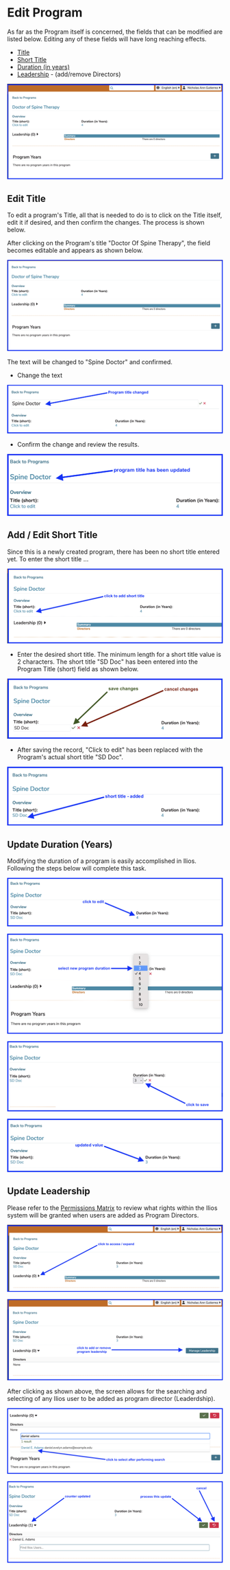# Edit Program

 As far as the Program itself is concerned, the fields that can be modified are listed below. Editing any of these fields will have long reaching effects.

* [Title](https://iliosproject.gitbook.io/ilios-user-guide/programs/edit-program#edit-program-title)
* [Short Title](https://iliosproject.gitbook.io/ilios-user-guide/programs/edit-program#add-edit-short-title)
* [Duration (in years)](https://iliosproject.gitbook.io/ilios-user-guide/programs/edit-program#change-program-duration-years)
* [Leadership](https://iliosproject.gitbook.io/ilios-user-guide/programs/edit-program#program-leadership) - (add/remove Directors)

![Program - high level view](../images/programs/edit_program/program_high_level_view.png)

## Edit Title

To edit a program's Title, all that is needed to do is to click on the Title itself, edit it if desired, and then confirm the changes. The process is shown below.

After clicking on the Program's title "Doctor Of Spine Therapy", the field becomes editable and appears as shown below. 

![Program - in edit mode](../images/programs/edit_program/program_in_edit_mode.png)

The text will be changed to "Spine Doctor" and confirmed.

* Change the text

![Update program name](../images/programs/edit_program/update_program_name.png)

* Confirm the change and review the results.

![Program name - updated](../images/programs/edit_program/program_name_updated.png)

## Add / Edit Short Title

Since this is a newly created program, there has been no short title entered yet. To enter the short title ...

![Click to add](../images/programs/edit_program/click_to_add.png)

* Enter the desired short title. The minimum length for a short title value is 2 characters. The short title "SD Doc" has been entered into the Program Title (short) field as shown below.

![Enter short title](../images/programs/edit_program/enter_short_title.png)

* After saving the record, "Click to edit" has been replaced with the Program's actual short title "SD Doc".

![Short title - added](../images/programs/edit_program/short_title_added.png)

## Update Duration (Years)

Modifying the duration of a program is easily accomplished in Ilios. Following the steps below will complete this task.

![Click to edit duration](../images/programs/edit_program/click_to_edit_duration.png)

![Select new duration](../images/programs/edit_program/select_new_duration.png)

![Confirm new duration](../images/programs/edit_program/confirm_new_duration.png)

![Duration updated](../images/programs/edit_program/duration_updated.png)

## Update Leadership

Please refer to the [Permissions Matrix](https://www.dropbox.com/s/431sdj2bfoi3v1f/Ilios%20New%20Default%20Permissions%20Matrix.pdf?dl=0) to review what rights within the Ilios system will be granted when users are added as Program Directors.

![Expand leadership](../images/programs/edit_program/expand_leadership.png)

![Click to manage](../images/programs/edit_program/click_to_manage_leadership.png)

After clicking as shown above, the screen allows for the searching and selecting of any Ilios user to be added as program director (Leaderdship).

![select to add to leadership](../images/programs/edit_program/click_to_add_leadership.png)

![confirm new leadership](../images/programs/edit_program/confirm_new_leadership.png)
